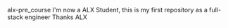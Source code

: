 alx-pre_course
I'm now a ALX Student, this is my first repository as a full-stack engineer
Thanks ALX 

